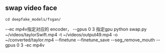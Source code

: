 ## swap video face

    cd deepfake_models/fsgan/
--ec mp4v指定对应的 encoder， --gpus 0 3 指定gpu
    python swap.py ~/videos/taylorSwift.mp4 -t ~/videos/output49.mp4 -o ~/converted/taylor.mp4 --finetune --finetune_save --seg_remove_mouth --gpus 0 3 -ec mp4v
